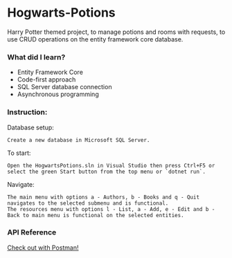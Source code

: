 # Hogwarts-Potions
Harry Potter themed project, to manage potions and rooms with requests, to use CRUD operations on the entity framework core database.

### What did I learn?
- Entity Framework Core
- Code-first approach
- SQL Server database connection
- Asynchronous programming

### Instruction:

Database setup:
```
Create a new database in Microsoft SQL Server.
```

To start:
```
Open the HogwartsPotions.sln in Visual Studio then press Ctrl+F5 or select the green Start button from the top menu or `dotnet run`.
```

Navigate:
```
The main menu with options a - Authors, b - Books and q - Quit navigates to the selected submenu and is functional.
The resources menu with options l - List, a - Add, e - Edit and b - Back to main menu is functional on the selected entities.
```

### API Reference
[Check out with Postman!](https://www.getpostman.com/collections/ee10157bb015c7922577)
